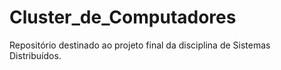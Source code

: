 # Cluster_de_Computadores
Repositório destinado ao projeto final da disciplina de Sistemas Distribuídos. 
